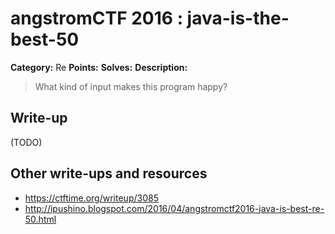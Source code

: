 # angstromCTF 2016 : java-is-the-best-50

**Category:** Re
**Points:**
**Solves:**
**Description:**

> What kind of input makes this program happy?
>


## Write-up

(TODO)

## Other write-ups and resources

* https://ctftime.org/writeup/3085
* http://ipushino.blogspot.com/2016/04/angstromctf2016-java-is-best-re-50.html
